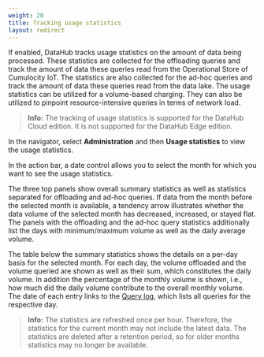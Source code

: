 ```yaml
---
weight: 20
title: Tracking usage statistics
layout: redirect
---
```


If enabled, DataHub tracks usage statistics on the amount of data being processed. These statistics are collected for the offloading queries and track the amount of data these queries read from the Operational Store of Cumulocity IoT. The statistics are also collected for the ad-hoc queries and track the amount of data these queries read from the data lake. The usage statistics can be utilized for a volume-based charging. They can also be utilized to pinpoint resource-intensive queries in terms of network load.

>**Info:** The tracking of usage statistics is supported for the DataHub Cloud edition. It is not supported for the DataHub Edge edition.

In the navigator, select **Administration** and then **Usage statistics** to view the usage statistics.

In the action bar, a date control allows you to select the month for which you want to see the usage statistics.

The three top panels show overall summary statistics as well as statistics separated for offloading and ad-hoc queries. If data from the month before the selected month is available, a tendency arrow illustrates whether the data volume of the selected month has decreased, increased, or stayed flat. The panels with the offloading and the ad-hoc query statistics additionally list the days with minimum/maximum volume as well as the daily average volume.

The table below the summary statistics shows the details on a per-day basis for the selected month. For each day, the volume offloaded and the volume queried are shown as well as their sum, which constitutes the daily volume. In addition the percentage of the monthly volume is shown, i.e., how much did the daily volume contribute to the overall monthly volume. The date of each entry links to the [Query log](/datahub/operating-datahub/#viewing-audit-logs), which lists all queries for the respective day.

>**Info:** The statistics are refreshed once per hour. Therefore, the statistics for the current month may not include the latest data. The statistics are deleted after a retention period, so for older months statistics may no longer be available.
